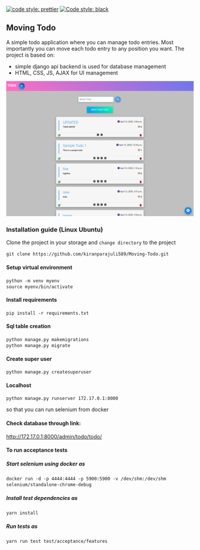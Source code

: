 [![code style: prettier](https://img.shields.io/badge/code_style-prettier-ff69b4.svg?style=flat-square)](https://github.com/prettier/prettier)
[![Code style: black](https://img.shields.io/badge/code%20style-black-000000.svg)](https://github.com/psf/black)

## Moving Todo

A simple todo application where you can manage todo entries.
Most importantly you can move each todo entry to any position you want.
The project is based on:

- simple django api backend is used for database management
- HTML, CSS, JS, AJAX for UI management

![](Screenshot.png)

### Installation guide (Linux Ubuntu)

Clone the project in your storage and `change directory` to the project

```shell script
git clone https://github.com/kiranparajuli589/Moving-Todo.git
```

#### Setup virtual environment

```shell script
python -m venv myenv
source myenv/bin/activate
```

#### Install requirements

```shell script
pip install -r requirements.txt
```

#### Sql table creation

```shell script
python manage.py makemigrations
python manage.py migrate
```

#### Create super user

```shell script
python manage.py createsuperuser
```

#### Localhost

```shell script
python manage.py runserver 172.17.0.1:8000
```

so that you can run selenium from docker

#### Check database through link:

http://172.17.0.1:8000/admin/todo/todo/

#### To run acceptance tests

##### Start selenium using docker as

```shell script
docker run -d -p 4444:4444 -p 5900:5900 -v /dev/shm:/dev/shm selenium/standalone-chrome-debug
```

##### Install test dependencies as

```shell script
yarn install
```

##### Run tests as

```shell script
yarn run test test/acceptance/features
```
